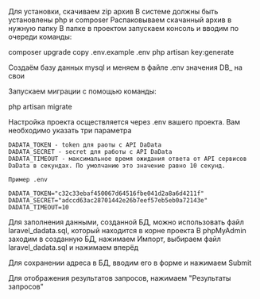 Для установки, скачиваем zip архив
В системе должны быть установлены php и composer
Распаковываем скачанный архив в нужную папку
В папке в проектом запускаем консоль и вводим по очереди команды:

composer upgrade
copy .env.example .env
php artisan key:generate

Создаём базу данных mysql и меняем в файле .env значения DB_ на свои

Запускаем миграции с помощью команды:

php artisan migrate

Настройка проекта осществляется через .env вашего проекта. Вам необходимо указать три параметра

	DADATA_TOKEN - token для раоты с API DaData
	DADATA_SECRET - secret для работы с API DaData
	DADATA_TIMEOUT - максимальное время ожидания ответа от API сервисов DaData в секундах. По умолчанию это значение равно 10 секунд.

	Пример .env

	DADATA_TOKEN="c32c33ebaf450067d64516fbe041d2a8a6d4211f"
	DADATA_SECRET="adccd63ac28701442e26b7eef57eb5eb0a72143e"
	DADATA_TIMEOUT=10

Для заполнения данными, созданной БД, можно использовать файл laravel_dadata.sql, который находится в корне проекта
В phpMyAdmin заходим в созданную БД, нажимаем Импорт, выбираем файл laravel_dadata.sql и нажимаем вперёд

Для сохранении адреса в БД, вводим его в форме и нажимаем Submit

Для отображения результатов запросов, нажимаем "Результаты запросов"

